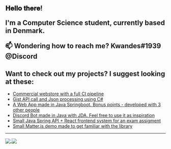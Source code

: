 <h2> 𝐇𝐞𝐥𝐥𝐨 𝐭𝐡𝐞𝐫𝐞!
  
I'm a Computer Science student, currently based in Denmark.

📫 Wondering how to reach me? **Kwandes#1939 @Discord**

## Want to check out my projects? I suggest looking at these:
- [Commercial webstore with a full CI pipeline](https://github.com/Kwandes/treecreate)
- [Gist API call and Json processing using C#](https://github.com/Kwandes/TheKings)
- [A Web App made in Java Springboot. Bonus points - developed with 3 other people](https://github.com/Kwandes/motorhome)
- [Discord Bot made in Java with JDA. Feel free to use it as inspiration](https://github.com/Kwandes/BobTheDiscordBot)
- [Small Java Spring API + React frontend system for an exam assigment](https://github.com/Kwandes/sonito)
- [Small Matter.js demo made to get familiar with the library](https://github.com/Kwandes/physicicle)

----

<a href="https://github.com/anuraghazra/github-readme-stats">
  <img align="center" src="https://github-readme-stats.vercel.app/api?username=kwandes&show_icons=true&theme=radical&include_all_commits=true&count_private=true&custom_title=My github stats&hide_border=true" />
</a>
<a href="https://github.com/anuraghazra/github-readme-stats">
  <img align="center" src="https://github-readme-stats.vercel.app/api/top-langs/?username=kwandes&layout=compact&theme=radical&langs_count=8&hide_border=true" />
</a>

